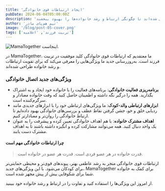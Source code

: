 ```yaml
---
title: 'ایجاد ارتباطات قوی خانوادگی'
pubDate: 2024-06-04T05:00:00Z
description: 'در هم‌پای مادر، ما معتقدیم که ارتباطات قوی خانوادگی کلید موفقیت در تربیت فرزند است. به‌روزرسانی جدید ما ویژگی‌های جدیدی را معرفی می‌کند که طراحی شده‌اند تا چگونگی ارتباط و رشد خانواده‌ها را بهبود ببخشند.'
author: 'تیم هم‌پای مادر'
image: '/blog/post-05-cover.png'
tags: ['تربیت فرزند', 'اعلامیه']
---
```


![MamaTogether اینجاست.](/blog/post-05.png)

در MamaTogether، ما معتقدیم که ارتباطات قوی خانوادگی کلید موفقیت در تربیت فرزند است. به‌روزرسانی جدید ما ویژگی‌هایی را معرفی می‌کند که برای تقویت ارتباطات و رشد خانواده طراحی شده‌اند.

### ویژگی‌های جدید اتصال خانوادگی

- **برنامه‌ریزی فعالیت خانوادگی**: برنامه‌های فعالیت را با خانواده خود ایجاد و به اشتراک بگذارید. همه را درگیر نگه داشته و اطمینان حاصل کنید که وقت خانواده معنادار و سرگرم‌کننده است.
- **ابزارهای ارتباطی والد-کودک**: ما ویژگی‌های ارتباطی خود را با ابزارهای جدیدی مانند ردیابی خلق و خو، جشن گرفتن نقاط عطف و بررسی‌های خانوادگی بهبود داده‌ایم تا ارتباط خانوادگی را روان‌تر و معنادارتر کنیم.
- **اهداف مشترک خانواده**: با هم اهداف خانوادگی تعیین کرده و پیشرفت را به عنوان یک واحد دنبال کنید. همه می‌توانند مشارکت کرده و انگیزه داشته باشند تا به اهداف مشترک دست یابند.

#### چرا ارتباطات خانوادگی مهم است

> قدرت خانواده در هر عضو فردی است. قدرت هر عضو در خانواده است.

ارتباطات قوی خانوادگی منجر به رشد عاطفی بهتر، پیوندهای قوی‌تر و محیطی حمایتی‌تر برای کودکان می‌شود. با این ویژگی‌های جدید، MamaTogether برای کمک به خانواده شما برای شکوفایی بیش از پیش مجهز شده است.

از امروز این ویژگی‌ها را استفاده کنید و تفاوت را در ارتباط و رشد خانواده خود ببینید.